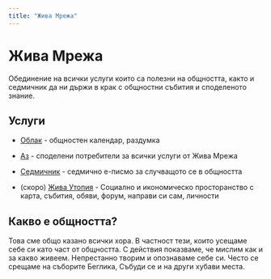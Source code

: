 ```yaml
---
title: "Жива Мрежа"
---
```


# Жива Мрежа

Обединение на всички услуги които са полезни на общността, както и седмичник да ни държи в крак с общностни събития и споделеното знание.

## Услуги

* [Облак](https://oblak.otselo.eu) - общностен календар, раздумка

* [Аз](https://az.zhiva.be) - споделени потребители за всички услуги от Жива Мрежа

* [Седмичник](https://7.zhiva.be) - седмично е-писмо за случващото се в общността

* (скоро) [Жива Утопия](https://utopiabg.life) - Социално и икономическо просторанство с карта, събития, обяви, форум, направи си сам, личности

## Какво е общността?

Това сме общо казано всички хора. В частност тези, които усещаме себе си като част от общността. С действия показваме, че мислим как и за какво живеем. Непрестанно творим и опознаваме себе си. Често се срещаме на съборите Беглика, Събуди се и на други хубави места. 
